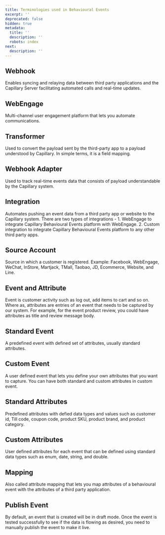 ```yaml
---
title: Terminologies used in Behavioural Events
excerpt: ''
deprecated: false
hidden: true
metadata:
  title: ''
  description: ''
  robots: index
next:
  description: ''
---
```

## Webhook

Enables syncing and relaying data between third party applications and the Capillary Server facilitating automated calls and real-time updates.

## WebEngage

Multi-channel user engagement platform that lets you automate communications.

## Transformer

Used to convert the payload sent by the third-party app to a payload understood by Capillary. In simple terms, it is a field mapping.

## Webhook Adapter

Used to track real-time events data that consists of payload understandable by the Capillary system.

## Integration

Automates pushing an event data from a third party app or website to the Capillary system. There are two types of integrations - 1. WebEngage to integrate Capillary Behavioural Events platform with WebEngage. 2. Custom integration to integrate Capillary Behavioural Events platform to any other third party apps.

## Source Account

Source in which a customer is registered. Example: Facebook, WebEngage, WeChat, InStore, Martjack, TMall, Taobao, JD, Ecommerce, Website, and Line.

## Event and Attribute

Event is customer activity such as log out, add items to cart and so on. Where as, attributes are entries of an event that needs to be captured by our system. For example, for the event product review, you could have attributes as title and review message body.

## Standard Event

A predefined event with defined set of attributes, usually standard attributes.

## Custom Event

A  user defined event that lets you define your own attributes that you want to capture. You can have both standard and custom attributes in custom event.

## Standard Attributes

Predefined attributes with defied data types and values such as customer id, Till code, coupon code, product SKU, product brand, and product category.

## Custom Attributes

User defined attributes for each event that can be defined using standard data types such as enum, date, string, and double.

## Mapping

Also called attribute mapping that lets you map attributes of a behavioural event with the attributes of a third party application.

## Publish Event

By default, an event that is created will be in draft mode. Once the event is tested successfully to see if the data is flowing as desired, you need to manually publish the event to make it live.
